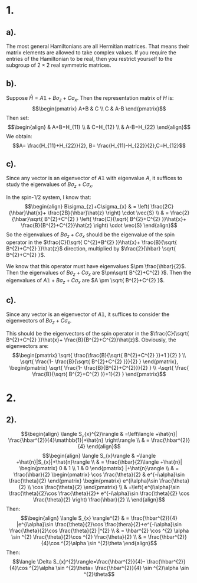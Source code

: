 # 1.
## a).
The most general Hamiltonians are all Hermitian matrices. That means their matrix elements are allowed to take complex values. If you require the entries of the Hamiltonian to be real, then you restrict yourself to the subgroup of $2\times 2$ real symmetric matrices.
## b).
Suppose $\hat{H}=A \mathbb{1}+B\sigma_{z}+C\sigma_{x}$. Then the representation matrix of $H$ is:
$$\begin{pmatrix}
A+B & C \\
C & A-B 
\end{pmatrix}$$
Then set:
$$\begin{align}
 & A+B=H_{11} \\
 & C=H_{12} \\
 & A-B=H_{22}
\end{align}$$
We obtain:
$$A= \frac{H_{11}+H_{22}}{2}, B= \frac{H_{11}-H_{22}}{2},C=H_{12}$$
## c).
Since any vector is an eigenvector of $A\mathbb{1}$ with eigenvalue $A$, it suffices to study the eigenvalues of $B\sigma_{z}+C\sigma_{x}$. 

In the spin-1/2 system, I know that:
$$\begin{align}
B\sigma_{z}+C\sigma_{x} & = \left(  \frac{2C}{\hbar}\hat{x}+ \frac{2B}{\hbar}\hat{z} \right) \cdot \vec{S} \\
 & = \frac{2}{\hbar}\sqrt{ B^{2}+C^{2} } \left(  \frac{C}{\sqrt{ B^{2}+C^{2} }}\hat{x}+ \frac{B}{B^{2}+C^{2}}\hat{z} \right) \cdot \vec{S}
\end{align}$$
So the eigenvalues of $B\sigma_{z}+C\sigma_{x}$ should be the eigenvalue of the spin operator in the $\frac{C}{\sqrt{ C^{2}+B^{2} }}\hat{x}+ \frac{B}{\sqrt{ B^{2}+C^{2} }}\hat{z}$ direction, multiplied by $\frac{2}{\hbar} \sqrt{ B^{2}+C^{2} }$.

We know that this operator must have eigenvalues $\pm \frac{\hbar}{2}$. Then the eigenvalues of $B\sigma_{z}+C\sigma_{x}$ are $\pm\sqrt{ B^{2}+C^{2} }$. Then the eigenvalues of $A\mathbb{1}+B\sigma_{z}+C\sigma_{x}$ are $A \pm \sqrt{ B^{2}+C^{2} }$.
## c).
Since any vector is an eigenvector of $A\mathbb{1}$, it suffices to consider the eigenvectors of $B\sigma_{z}+C\sigma_{x}$.  

This should be the eigenvectors of the spin operator in the $\frac{C}{\sqrt{ B^{2}+C^{2} }}\hat{x}+ \frac{B}{B^{2}+C^{2}}\hat{z}$. Obviously, the eigenvectors are:
$$\begin{pmatrix}
\sqrt{ \frac{\frac{B}{\sqrt{ B^{2}+C^{2} }}+1 }{2} } \\
\sqrt{ \frac{1- \frac{B}{\sqrt{ B^{2}+C^{2} }}}{2} }
\end{pmatrix}, \begin{pmatrix}
\sqrt{  \frac{1- \frac{B}{B^{2}+C^{2}}}{2} } \\
-\sqrt{ \frac{ \frac{B}{\sqrt{ B^{2}+C^{2} }}+1}{2} }
\end{pmatrix}$$

# 2.
## 2).
$$\begin{align}
\langle S_{x}^{2}\rangle & =\left\langle +\hat{n}| \frac{\hbar^{2}}{4}\mathbb{1}|+\hat{n} \right\rangle \\
 & = \frac{\hbar^{2}}{4}
\end{align}$$
$$\begin{align}
\langle S_{x}\rangle & =\langle +\hat{n}|S_{x}|+\hat{n}\rangle \\
 & = \frac{\hbar}{2}\langle +\hat{n}| \begin{pmatrix}
0 & 1 \\
1 & 0 
\end{pmatrix} |+\hat{n}\rangle \\
 & = \frac{\hbar}{2} \begin{pmatrix}
 \cos \frac{\theta}{2} &  e^{-i\alpha}\sin \frac{\theta}{2}
\end{pmatrix} \begin{pmatrix}
e^{i\alpha}\sin \frac{\theta}{2} \\
\cos \frac{\theta}{2}
\end{pmatrix} \\
 & =\left( e^{i\alpha}\sin \frac{\theta}{2}\cos \frac{\theta}{2}+ e^{-i\alpha}\sin \frac{\theta}{2} \cos \frac{\theta}{2} \right) \frac{\hbar}{2} \\
\end{align}$$
Then:
$$\begin{align}
\langle S_{x} \rangle^{2} & = \frac{\hbar^{2}}{4} |e^{i\alpha}\sin \frac{\theta}{2}\cos \frac{thera}{2}+e^{-i\alpha}\sin \frac{\theta}{2}\cos \frac{\theta}{2} |^{2} \\
 & = \hbar^{2} \cos ^{2} \alpha \sin ^{2} \frac{\theta}{2}\cos ^{2}  \frac{\theta}{2} \\
 & = \frac{\hbar^{2}}{4}\cos ^{2}\alpha \sin ^{2}\theta
\end{align}$$
Then: 
$$\langle \Delta S_{x}^{2}\rangle=\frac{\hbar^{2}}{4}- \frac{\hbar^{2}}{4}\cos ^{2}\alpha \sin ^{2}\theta= \frac{\hbar^{2}}{4} \sin ^{2}\alpha \sin ^{2}\theta$$
